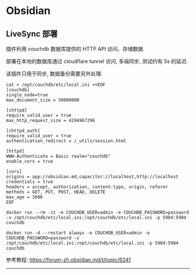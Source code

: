 # Obsidian

## LiveSync 部署

插件利用 couchdb 数据库提供的 HTTP API 访问、存储数据.

部署在本地的数据库通过 cloudflare tunnel 访问, 多端同步, 测试约有 5s 的延迟.

该插件只用于同步, 数据备份需要另外处理.

```shell
cat > /opt/couchdb/etc/local.ini <<EOF
[couchdb]
single_node=true
max_document_size = 50000000

[chttpd]
require_valid_user = true
max_http_request_size = 4294967296

[chttpd_auth]
require_valid_user = true
authentication_redirect = /_utils/session.html

[httpd]
WWW-Authenticate = Basic realm="couchdb"
enable_cors = true

[cors]
origins = app://obsidian.md,capacitor://localhost,http://localhost
credentials = true
headers = accept, authorization, content-type, origin, referer
methods = GET, PUT, POST, HEAD, DELETE
max_age = 3600
EOF
```

```shell
docker run --rm -it -e COUCHDB_USER=admin -e COUCHDB_PASSWORD=password -v /opt/couchdb/etc/local.ini:/opt/couchdb/etc/local.ini -p 5984:5984 couchdb
```

```shell
docker run -d --restart always -e COUCHDB_USER=admin -e COUCHDB_PASSWORD=password -v /opt/couchdb/etc/local.ini:/opt/couchdb/etc/local.ini -p 5984:5984 couchdb
```

参考教程: <https://forum-zh.obsidian.md/t/topic/6241>

---
